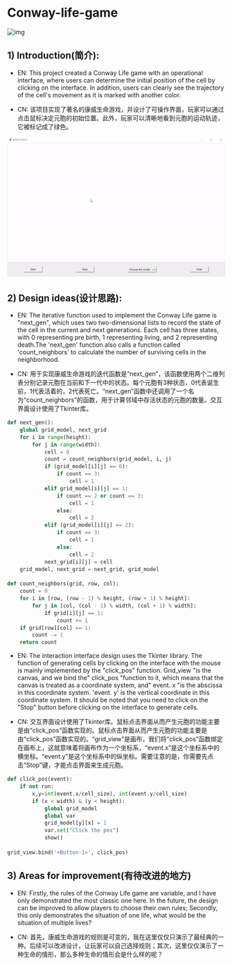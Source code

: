 # Conway-life-game
![img](ezgif.com-video-to-gif.gif)

## 1) Introduction(简介):

- EN: This project created a Conway Life game with an operational interface, where users can determine the initial position of the cell by clicking on the interface. In addition, users can clearly see the trajectory of the cell's movement as it is marked with another color.

- CN: 该项目实现了著名的康威生命游戏，并设计了可操作界面，玩家可以通过点击鼠标决定元胞的初始位置。此外，玩家可以清晰地看到元胞的运动轨迹，它被标记成了绿色。

![img](ezgif.com-video-to-gif2.gif)



## 2) Design ideas(设计思路):

- EN: The iterative function used to implement the Conway Life game is "next_gen", which uses two two-dimensional lists to record the state of the cell in the current and next generations. Each cell has three states, with 0 representing pre birth, 1 representing living, and 2 representing death.The 'next_gen' function also calls a function called 'count_neighbors' to calculate the number of surviving cells in the neighborhood.

- CN: 用于实现康威生命游戏的迭代函数是“next_gen”，该函数使用两个二维列表分别记录元胞在当前和下一代中的状态。每个元胞有3种状态，0代表诞生前，1代表活着的，2代表死亡。“next_gen”函数中还调用了一个名为“count_neighbors”的函数，用于计算邻域中存活状态的元胞的数量。交互界面设计使用了Tkinter库。

```python
def next_gen():
    global grid_model, next_grid
    for i in range(height):
        for j in range(width):
            cell = 0
            count = count_neighbors(grid_model, i, j)
            if (grid_model[i][j] == 0):
                if count == 3:
                    cell = 1
            elif grid_model[i][j] == 1:
                if count == 2 or count == 3:
                    cell = 1
                else:
                    cell = 2
            elif (grid_model[i][j] == 2):
                if count == 3:
                    cell = 1
                else:
                    cell = 2
            next_grid[i][j] = cell
    grid_model, next_grid = next_grid, grid_model

def count_neighbors(grid, row, col):
    count = 0
    for i in [row, (row - 1) % height, (row + 1) % height]:
        for j in [col, (col - 1) % width, (col + 1) % width]:
            if grid[i][j] == 1:
                count += 1
    if grid[row][col] == 1:
        count -= 1
    return count

```

- EN: The interaction interface design uses the Tkinter library. The function of generating cells by clicking on the interface with the mouse is mainly implemented by the "click_pos" function. Grid_view "is the canvas, and we bind the" click_pos "function to it, which means that the canvas is treated as a coordinate system, and" event. x "is the abscissa in this coordinate system. 'event. y' is the vertical coordinate in this coordinate system. It should be noted that you need to click on the "Stop" button before clicking on the interface to generate cells.

- CN: 交互界面设计使用了Tkinter库。鼠标点击界面从而产生元胞的功能主要是由“click_pos”函数实现的。鼠标点击界面从而产生元胞的功能主要是由“click_pos”函数实现的。“grid_view”是画布，我们将“click_pos”函数绑定在画布上，这就意味着将画布作为一个坐标系，“event.x”是这个坐标系中的横坐标。“event.y”是这个坐标系中的纵坐标。需要注意的是，你需要先点击“Stop”键，才能点击界面来生成元胞。

```python
def click_pos(event):
    if not run:
        x,y=int(event.x/cell_size), int(event.y/cell_size)
        if (x < width) & (y < height):
            global grid_model
            global var
            grid_model[y][x] = 1
            var.set("Click the pos")
            show()

grid_view.bind('<Button-1>', click_pos)

```

## 3) Areas for improvement(有待改进的地方)

- EN: Firstly, the rules of the Conway Life game are variable, and I have only demonstrated the most classic one here. In the future, the design can be improved to allow players to choose their own rules; Secondly, this only demonstrates the situation of one life, what would be the situation of multiple lives?

- CN: 首先，康威生命游戏的规则是可变的，我在这里仅仅只演示了最经典的一种。后续可以改进设计，让玩家可以自己选择规则；其次，这里仅仅演示了一种生命的情形，那么多种生命的情形会是什么样的呢？
